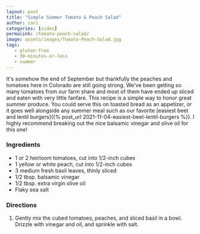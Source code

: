```yaml
---
layout: post
title: "Simple Summer Tomato & Peach Salad"
author: cari
categories: [sides]
permalink: /tomato-peach-salad/
image: assets/images/Tomato-Peach-Salad.jpg
tags:
   - gluten-free
   - 30-minutes-or-less
   - summer
---
```


It's somehow the end of September but thankfully the peaches and tomatoes here in Colorado are still going strong. We've been getting so many tomatoes from our farm share and most of them have ended up sliced and eaten with very little fanfare. This recipe is a simple way to honor great summer produce. You could serve this on toasted bread as an appetizer, or it goes well alongside any summer meal such as our favorite [easiest beet and lentil burgers]({% post_url 2021-11-04-easiest-beet-lentil-burgers %}). I highly recommend breaking out the nice balsamic vinegar and olive oil for this one!

<h3> Ingredients </h3>

- 1 or 2 heirloom tomatoes, cut into 1/2-inch cubes
- 1 yellow or white peach, cut into 1/2-inch cubes
- 3 medium fresh basil leaves, thinly sliced
- 1/2 tbsp. balsamic vinegar
- 1/2 tbsp. extra virgin olive oil
- Flaky sea salt

<h3> Directions </h3>

1. Gently mix the cubed tomatoes, peaches, and sliced basil in a bowl. Drizzle with vinegar and oil, and sprinkle with salt.